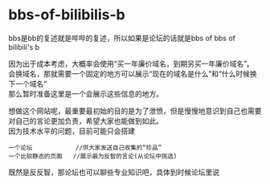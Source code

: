 # bbs-of-bilibilis-b
bbs是bb的复述就是哔哔的复述，所以如果是论坛的话就是bbs of bbs of bilibili's b

因为出于成本考虑，大概率会使用“买一年廉价域名，到期另买一年廉价域名”。  
会换域名，那就需要一个固定的地方可以展示“现在的域名是什么”和“什么时候换下一个域名”  
那么暂时准备这里是一个会展示这些信息的地方。
        
想做这个网站呢，最重要最初始的目的是为了泄愤，但是慢慢地意识到自己也需要对自己的言论更加负责，希望大家也能做到如此。  
因为技术水平的问题，目前可能只会搭建  
```key
一个论坛            //供大家发送自己收集的“珍品”  
一个比较静态的页面   //展示最为反智的言论(从论坛中挑选)
```
        
既然是反反智，那论坛也可以聊些专业知识吧，具体到时候论坛里说
